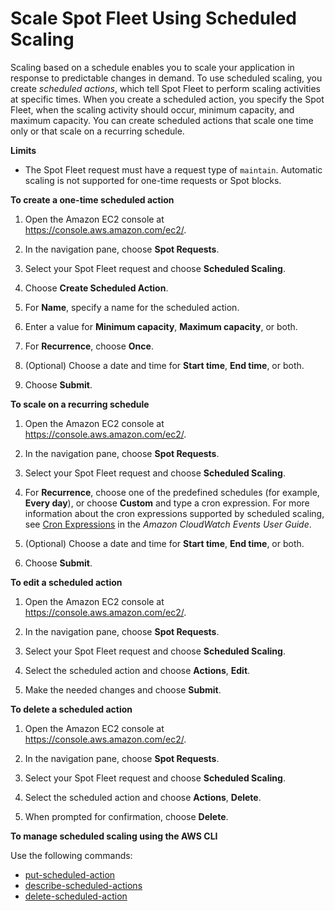 # Scale Spot Fleet Using Scheduled Scaling<a name="spot-fleet-scheduled-scaling"></a>

Scaling based on a schedule enables you to scale your application in response to predictable changes in demand\. To use scheduled scaling, you create *scheduled actions*, which tell Spot Fleet to perform scaling activities at specific times\. When you create a scheduled action, you specify the Spot Fleet, when the scaling activity should occur, minimum capacity, and maximum capacity\. You can create scheduled actions that scale one time only or that scale on a recurring schedule\.

**Limits**
+ The Spot Fleet request must have a request type of `maintain`\. Automatic scaling is not supported for one\-time requests or Spot blocks\.

**To create a one\-time scheduled action**

1. Open the Amazon EC2 console at [https://console\.aws\.amazon\.com/ec2/](https://console.aws.amazon.com/ec2/)\.

1. In the navigation pane, choose **Spot Requests**\.

1. Select your Spot Fleet request and choose **Scheduled Scaling**\.

1. Choose **Create Scheduled Action**\.

1. For **Name**, specify a name for the scheduled action\.

1. Enter a value for **Minimum capacity**, **Maximum capacity**, or both\.

1. For **Recurrence**, choose **Once**\.

1. \(Optional\) Choose a date and time for **Start time**, **End time**, or both\.

1. Choose **Submit**\.

**To scale on a recurring schedule**

1. Open the Amazon EC2 console at [https://console\.aws\.amazon\.com/ec2/](https://console.aws.amazon.com/ec2/)\.

1. In the navigation pane, choose **Spot Requests**\.

1. Select your Spot Fleet request and choose **Scheduled Scaling**\.

1. For **Recurrence**, choose one of the predefined schedules \(for example, **Every day**\), or choose **Custom** and type a cron expression\. For more information about the cron expressions supported by scheduled scaling, see [Cron Expressions](https://docs.aws.amazon.com/AmazonCloudWatch/latest/events/ScheduledEvents.html#CronExpressions) in the *Amazon CloudWatch Events User Guide*\.

1. \(Optional\) Choose a date and time for **Start time**, **End time**, or both\.

1. Choose **Submit**\.

**To edit a scheduled action**

1. Open the Amazon EC2 console at [https://console\.aws\.amazon\.com/ec2/](https://console.aws.amazon.com/ec2/)\.

1. In the navigation pane, choose **Spot Requests**\.

1. Select your Spot Fleet request and choose **Scheduled Scaling**\.

1. Select the scheduled action and choose **Actions**, **Edit**\.

1. Make the needed changes and choose **Submit**\.

**To delete a scheduled action**

1. Open the Amazon EC2 console at [https://console\.aws\.amazon\.com/ec2/](https://console.aws.amazon.com/ec2/)\.

1. In the navigation pane, choose **Spot Requests**\.

1. Select your Spot Fleet request and choose **Scheduled Scaling**\.

1. Select the scheduled action and choose **Actions**, **Delete**\.

1. When prompted for confirmation, choose **Delete**\.

**To manage scheduled scaling using the AWS CLI**

Use the following commands:
+ [put\-scheduled\-action](https://docs.aws.amazon.com/cli/latest/reference/application-autoscaling/put-scheduled-action.html)
+ [describe\-scheduled\-actions](https://docs.aws.amazon.com/cli/latest/reference/application-autoscaling/describe-scheduled-actions.html)
+ [delete\-scheduled\-action](https://docs.aws.amazon.com/cli/latest/reference/application-autoscaling/delete-scheduled-action.html)